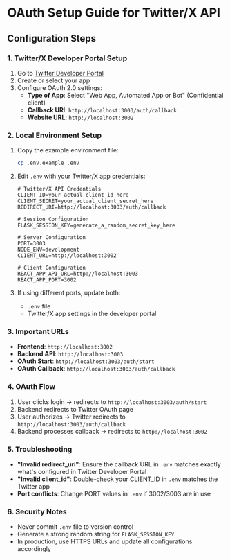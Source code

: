 # OAuth Setup Guide for Twitter/X API

## Configuration Steps

### 1. Twitter/X Developer Portal Setup

1. Go to [Twitter Developer Portal](https://developer.twitter.com/en/portal/dashboard)
2. Create or select your app
3. Configure OAuth 2.0 settings:
   - **Type of App**: Select "Web App, Automated App or Bot" (Confidential client)
   - **Callback URI**: `http://localhost:3003/auth/callback`
   - **Website URL**: `http://localhost:3002`

### 2. Local Environment Setup

1. Copy the example environment file:
   ```bash
   cp .env.example .env
   ```

2. Edit `.env` with your Twitter/X app credentials:
   ```env
   # Twitter/X API Credentials
   CLIENT_ID=your_actual_client_id_here
   CLIENT_SECRET=your_actual_client_secret_here
   REDIRECT_URI=http://localhost:3003/auth/callback

   # Session Configuration
   FLASK_SESSION_KEY=generate_a_random_secret_key_here

   # Server Configuration
   PORT=3003
   NODE_ENV=development
   CLIENT_URL=http://localhost:3002

   # Client Configuration
   REACT_APP_API_URL=http://localhost:3003
   REACT_APP_PORT=3002
   ```

3. If using different ports, update both:
   - `.env` file
   - Twitter/X app settings in the developer portal

### 3. Important URLs

- **Frontend**: `http://localhost:3002`
- **Backend API**: `http://localhost:3003`
- **OAuth Start**: `http://localhost:3003/auth/start`
- **OAuth Callback**: `http://localhost:3003/auth/callback`

### 4. OAuth Flow

1. User clicks login → redirects to `http://localhost:3003/auth/start`
2. Backend redirects to Twitter OAuth page
3. User authorizes → Twitter redirects to `http://localhost:3003/auth/callback`
4. Backend processes callback → redirects to `http://localhost:3002`

### 5. Troubleshooting

- **"Invalid redirect_uri"**: Ensure the callback URL in `.env` matches exactly what's configured in Twitter Developer Portal
- **"Invalid client_id"**: Double-check your CLIENT_ID in `.env` matches the Twitter app
- **Port conflicts**: Change PORT values in `.env` if 3002/3003 are in use

### 6. Security Notes

- Never commit `.env` file to version control
- Generate a strong random string for `FLASK_SESSION_KEY`
- In production, use HTTPS URLs and update all configurations accordingly